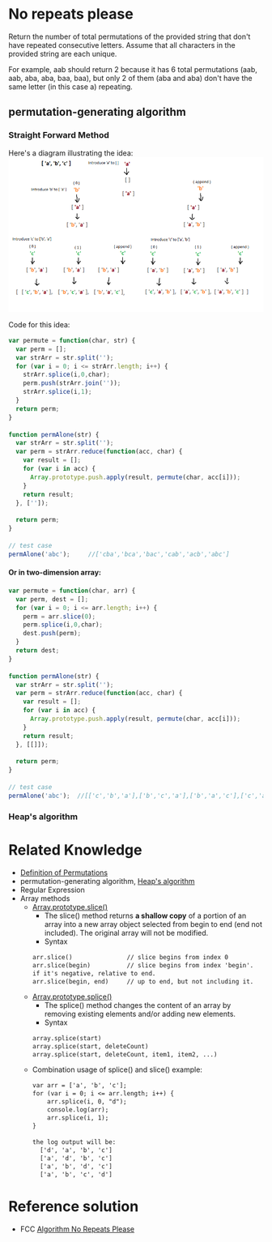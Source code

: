 # No repeats please

Return the number of total permutations of the provided string that don't have repeated consecutive letters. Assume that all characters in the provided string are each unique.

For example, aab should return 2 because it has 6 total permutations (aab, aab, aba, aba, baa, baa), but only 2 of them (aba and aba) don't have the same letter (in this case a) repeating.

## permutation-generating algorithm
### Straight Forward Method
Here's a diagram illustrating the idea:
![idea](permutationAlg01.png)

Code for this idea:
```JavaScript
var permute = function(char, str) {
  var perm = [];
  var strArr = str.split('');
  for (var i = 0; i <= strArr.length; i++) {
    strArr.splice(i,0,char);
    perm.push(strArr.join(''));
    strArr.splice(i,1);
  }
  return perm;
}

function permAlone(str) {
  var strArr = str.split('');  
  var perm = strArr.reduce(function(acc, char) {
    var result = [];
    for (var i in acc) {
      Array.prototype.push.apply(result, permute(char, acc[i]));
    }
    return result;
  }, ['']);
  
  return perm;
}

// test case
permAlone('abc');     //['cba','bca','bac','cab','acb','abc']
```
#### Or in two-dimension array:
```Javascript
var permute = function(char, arr) {
  var perm, dest = [];
  for (var i = 0; i <= arr.length; i++) {
    perm = arr.slice(0);
    perm.splice(i,0,char);
    dest.push(perm);
  }
  return dest;
}

function permAlone(str) {
  var strArr = str.split('');  
  var perm = strArr.reduce(function(acc, char) {
    var result = [];
    for (var i in acc) {
      Array.prototype.push.apply(result, permute(char, acc[i]));
    }
    return result;
  }, [[]]);
  
  return perm;
}

// test case
permAlone('abc');  //[['c','b','a'],['b','c','a'],['b','a','c'],['c','a','b'],['a','c','b'],['a','b','c']]
```


### Heap's algorithm


# Related Knowledge
- [Definition of Permutations](https://www.mathsisfun.com/combinatorics/combinations-permutations.html)
- permutation-generating algorithm, [Heap's algorithm](https://en.wikipedia.org/wiki/Heap%27s_algorithm)
- Regular Expression
- Array methods
  - [Array.prototype.slice()](https://developer.mozilla.org/en-US/docs/Web/JavaScript/Reference/Global_Objects/Array/slice)
    - The slice() method returns **a shallow copy** of a portion of an array into a new array object selected from begin to end (end not included). The original array will not be modified.
    - Syntax
    ```
    arr.slice()               // slice begins from index 0
    arr.slice(begin)          // slice begins from index 'begin'. if it's negative, relative to end.
    arr.slice(begin, end)     // up to end, but not including it.
    ```
  - [Array.prototype.splice()](https://developer.mozilla.org/en-US/docs/Web/JavaScript/Reference/Global_Objects/Array/splice)
    - The splice() method changes the content of an array by removing existing elements and/or adding new elements.
    - Syntax
    ```
    array.splice(start)
    array.splice(start, deleteCount)
    array.splice(start, deleteCount, item1, item2, ...)
    ```
  - Combination usage of splice() and slice() example:
    ```
    var arr = ['a', 'b', 'c'];
    for (var i = 0; i <= arr.length; i++) {
        arr.splice(i, 0, "d");
        console.log(arr);
        arr.splice(i, 1);
    }

    the log output will be: 
      ['d', 'a', 'b', 'c'] 
      ['a', 'd', 'b', 'c'] 
      ['a', 'b', 'd', 'c'] 
      ['a', 'b', 'c', 'd']
    ```

# Reference solution
- FCC [Algorithm No Repeats Please](https://github.com/FreeCodeCamp/FreeCodeCamp/wiki/Algorithm-No-Repeats-Please)
